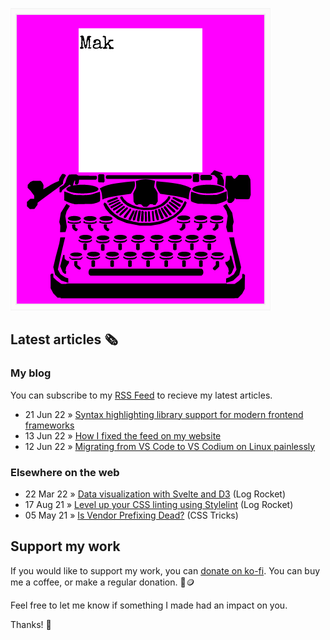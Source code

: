 ![quote](img/quote.gif)

## Latest articles 🗞️

### My blog

You can subscribe to my [RSS Feed](https://www.roboleary.net/feed.xml) to recieve my latest articles.

<!-- BLOG:START -->
 - 21 Jun 22 » [Syntax highlighting library support for modern frontend frameworks](https://www.roboleary.net/webdev/2022/06/22/syntax-highlighting-library-support-for-modern-frontend-frameworks.html)
 - 13 Jun 22 » [How I fixed the feed on my website](https://www.roboleary.net/webdev/2022/06/14/how-i-fixed-the-atom-web-feed-on-my-website.html)
 - 12 Jun 22 » [Migrating from VS Code to VS Codium on Linux painlessly](https://www.roboleary.net/tools/2022/06/13/migrate-from-vscode-to-vscodium-on-linux.html)<!-- BLOG:END -->

### Elsewhere on the web

 - 22 Mar 22 » [Data visualization with Svelte and D3](https://blog.logrocket.com/data-visualization-svelte-d3/) (Log Rocket)
 - 17 Aug 21 » [Level up your CSS linting using Stylelint](https://blog.logrocket.com/using-stylelint-improve-lint-css-scss-sass/) (Log Rocket)
 - 05 May 21 » [Is Vendor Prefixing Dead?](https://css-tricks.com/is-vendor-prefixing-dead/) (CSS Tricks)

## Support my work

If you would like to support my work, you can [donate on ko-fi](https://ko-fi.com/roboleary). You can buy me a coffee, or make a regular donation. 🌈🪙

Feel free to let me know if something I made had an impact on you. 

Thanks! 🙏
